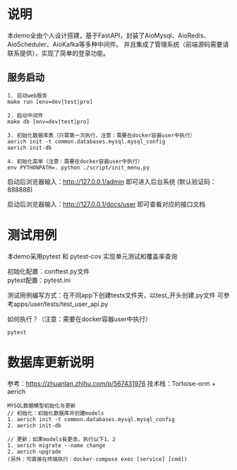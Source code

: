 # 说明
本demo全由个人设计搭建，基于FastAPI，封装了AioMysql、AioRedis、AioScheduler、AioKafka等多种中间件。
并且集成了管理系统（前端源码需要请联系提供），实现了简单的登录功能。

## 服务启动
```
1. 启动web服务
make run [env=dev|test|pro]

2. 启动中间件
make db [env=dev|test|pro]

3. 初始化数据库表（只需第一次执行，注意：需要在docker容器user中执行）
aerich init -t common.databases.mysql.mysql_config
aerich init-db

4. 初始化菜单（注意：需要在docker容器user中执行）
env PYTHONPATH=. python ./script/init_menu.py
```
启动后浏览器输入：http://127.0.0.1/admin 即可进入后台系统 (默认验证码：888888)

启动后浏览器输入：http://127.0.0.1/docs/user 即可查看对应的接口文档 

# 测试用例
本demo采用pytest 和 pytest-cov 实现单元测试和覆盖率查询

初始化配置：conftest.py文件  
pytest配置：pytest.ini

测试用例编写方式：在不同app下创建tests文件夹，以test_开头创建.py文件
可参考apps/user/tests/test_user_api.py

如何执行？（注意：需要在docker容器user中执行）
```
pytest
```

# 数据库更新说明
参考：https://zhuanlan.zhihu.com/p/567431976
技术栈：Tortoise-orm + aerich
```
MYSQL数据模型初始化与更新
// 初始化：初始化数据库并创建models
1. aerich init -t common.databases.mysql.mysql_config
2. aerich init-db

// 更新：如果models有更改，执行以下1、2
1. aerich migrate --name change
2. aerich upgrade
(另外：可直接在终端执行：docker-compose exec [service] [cmd])
```